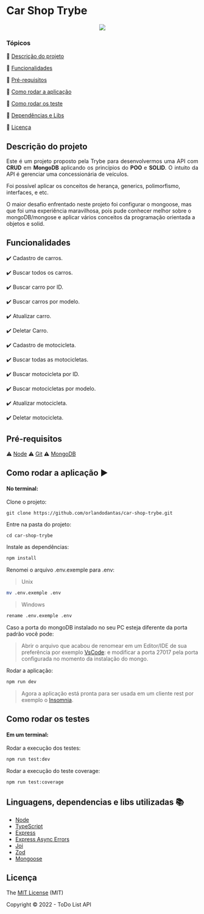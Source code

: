 <h1>Car Shop Trybe</h1> 

<p align="center">
  <img src="http://img.shields.io/static/v1?label=STATUS&message=CONCLUIDO&color=GREEN&style=for-the-badge"/>
</p>

### Tópicos 

:small_blue_diamond: [Descrição do projeto](#descrição-do-projeto)

:small_blue_diamond: [Funcionalidades](#funcionalidades)

:small_blue_diamond: [Pré-requisitos](#pré-requisitos)

:small_blue_diamond: [Como rodar a aplicação](#como-rodar-a-aplicação-arrow_forward)

:small_blue_diamond: [Como rodar os teste](#como-rodar-os-testes)

:small_blue_diamond: [Dependências e Libs](#linguagens-dependencias-e-libs-utilizadas-books)

:small_blue_diamond: [Licença](#licença)


## Descrição do projeto 

<p align="justify">
  Este é um projeto proposto pela Trybe para desenvolvermos uma API com <b>CRUD</b> em <b>MongoDB</b> aplicando os princípios do <b>POO</b> e <b>SOLID</b>.
  O intuito da API é gerenciar uma concessionária de veículos.
</p>
<p>Foi possível aplicar os conceitos de herança, generics, polimorfismo, interfaces, e etc.</p>
<p>O maior desafio enfrentado neste projeto foi configurar o mongoose, mas que foi uma experiência maravilhosa, pois pude conhecer melhor sobre o mongoDB/mongose e aplicar vários conceitos da programação orientada a objetos e solid.</p>

## Funcionalidades

:heavy_check_mark: Cadastro de carros.  

:heavy_check_mark: Buscar todos os carros.

:heavy_check_mark: Buscar carro por ID.  

:heavy_check_mark: Buscar carros por modelo.

:heavy_check_mark: Atualizar carro.

:heavy_check_mark: Deletar Carro.


:heavy_check_mark: Cadastro de motocicleta.  

:heavy_check_mark: Buscar todas as motocicletas.

:heavy_check_mark: Buscar motocicleta por ID.  

:heavy_check_mark: Buscar motocicletas por modelo.

:heavy_check_mark: Atualizar motocicleta.

:heavy_check_mark: Deletar motocicleta.


## Pré-requisitos

:warning: [Node](https://nodejs.org/en/download/)
:warning: [Git](https://git-scm.com/downloads)
:warning: [MongoDB](https://www.mongodb.com/try/download/community)

## Como rodar a aplicação :arrow_forward:

#### No terminal:
Clone o projeto: 

```
git clone https://github.com/orlandodantas/car-shop-trybe.git
```
Entre na pasta do projeto: 

```
cd car-shop-trybe
```

Instale as dependências: 

```sh
npm install
```
Renomei o arquivo .env.exemple para .env:
> Unix
```sh
mv .env.exemple .env
```
> Windows
```sh
rename .env.exemple .env
```
Caso a porta do mongoDB instalado no seu PC esteja diferente da porta padrão você pode:
> Abrir o arquivo que acabou de renomear em um Editor/IDE de sua preferência por exemplo [VsCode](https://code.visualstudio.com/):
> e modificar a porta 27017 pela porta configurada no momento da instalação do mongo.

Rodar a aplicação:

```sh
npm run dev
```

> Agora a aplicação está pronta para ser usada em um cliente rest por exemplo o [Insomnia](https://insomnia.rest/download).


## Como rodar os testes

#### Em um terminal:
Rodar a execução dos testes:

```sh
npm run test:dev
```

Rodar a execução do teste coverage:

```sh
npm run test:coverage
```

## Linguagens, dependencias e libs utilizadas :books:

- [Node](https://nodejs.org/en/download/)
- [TypeScript](https://www.typescriptlang.org/)
- [Express](https://expressjs.com/pt-br/)
- [Express Async Errors](https://www.npmjs.com/package/express-async-errors)
- [Joi](https://www.npmjs.com/package/joi)
- [Zod](https://www.npmjs.com/package/zod)
- [Mongoose](https://www.npmjs.com/package/mongoose)

## Licença 

The [MIT License]() (MIT)

Copyright :copyright: 2022 - ToDo List API
